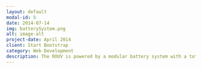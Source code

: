 ```yaml
---
layout: default
modal-id: 5
date: 2014-07-14
img: batterySystem.png
alt: image-alt
project-date: April 2014
client: Start Bootstrap
category: Web Development
description: The ROUV is powered by a modular battery system with a total capacity of 10Ah (48V). The maximum current is around 20A. The charging unit is also integrated directly into the battery system.
---
```

